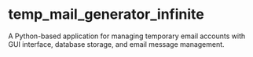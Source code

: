 # temp_mail_generator_infinite
A Python-based application for managing temporary email accounts with GUI interface, database storage, and email message management.
